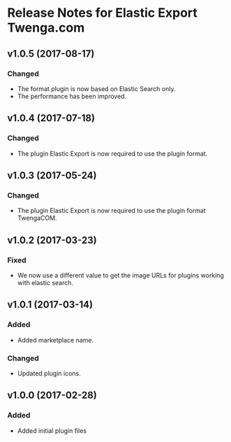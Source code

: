 # Release Notes for Elastic Export Twenga.com

## v1.0.5 (2017-08-17)

### Changed
- The format plugin is now based on Elastic Search only.
- The performance has been improved.

## v1.0.4 (2017-07-18)

### Changed
- The plugin Elastic Export is now required to use the plugin format.

## v1.0.3 (2017-05-24)

### Changed
- The plugin Elastic Export is now required to use the plugin format TwengaCOM.

## v1.0.2 (2017-03-23)

### Fixed
- We now use a different value to get the image URLs for plugins working with elastic search.

## v1.0.1 (2017-03-14)

### Added
- Added marketplace name.

### Changed
- Updated plugin icons.

## v1.0.0 (2017-02-28)
 
### Added
- Added initial plugin files
